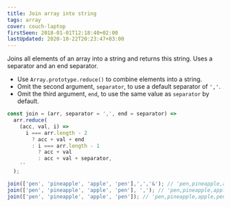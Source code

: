 ```yaml
---
title: Join array into string
tags: array
cover: couch-laptop
firstSeen: 2018-01-01T12:18:40+02:00
lastUpdated: 2020-10-22T20:23:47+03:00
---
```


Joins all elements of an array into a string and returns this string.
Uses a separator and an end separator.

- Use `Array.prototype.reduce()` to combine elements into a string.
- Omit the second argument, `separator`, to use a default separator of `','`.
- Omit the third argument, `end`, to use the same value as `separator` by default.

```js
const join = (arr, separator = ',', end = separator) =>
  arr.reduce(
    (acc, val, i) =>
      i === arr.length - 2
        ? acc + val + end
        : i === arr.length - 1
          ? acc + val
          : acc + val + separator,
    ''
  );
```

```js
join(['pen', 'pineapple', 'apple', 'pen'],',','&'); // 'pen,pineapple,apple&pen'
join(['pen', 'pineapple', 'apple', 'pen'], ','); // 'pen,pineapple,apple,pen'
join(['pen', 'pineapple', 'apple', 'pen']); // 'pen,pineapple,apple,pen'
```
